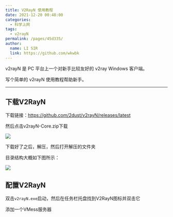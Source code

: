 ```yaml
---
title: V2RayN 使用教程
date: 2021-12-20 00:48:00
categories: 
  - 科学上网
tags: 
  - v2rayN
permalink: /pages/45d335/
author: 
  name: LI SIR
  link: https://github.com/wkwbk
---
```

v2rayN 是 PC 平台上一个对新手比较友好的 v2ray Windows 客户端。

写个简单的 v2rayN 使用教程帮助新手。

<!-- more -->

---

## 下载V2RayN

下载链接：<https://github.com/2dust/v2rayN/releases/latest>

然后点击v2rayN-Core.zip下载

![](https://img.lisir.me/image/posts/a7dd8ad0/001.png)

下载好了之后，解压，然后打开解压的文件夹

目录结构大概如下图所示：

![](https://img.lisir.me/image/posts/a7dd8ad0/002.png)

## 配置V2RayN

双击`v2rayN.exe`启动，然后在任务栏托盘找到V2RayN图标并双击它

添加一个VMess服务器
